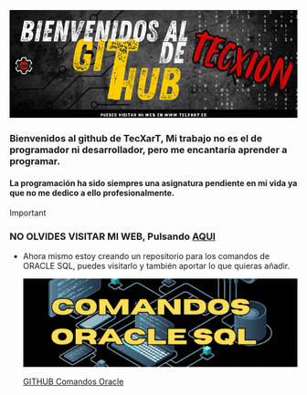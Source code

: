 ![](./Media/githubhomme.png)

### Bienvenidos al github de TecXarT, Mi trabajo no es el de programador ni desarrollador, pero me encantaría aprender a programar.

#### La programación ha sido siempres una asignatura pendiente en mi vida ya que no me dedico a ello profesionalmente.

>[!IMPORTANT]
> ### NO OLVIDES VISITAR MI WEB, Pulsando [AQUI](https://www.tecxart.es)


 - Ahora mismo estoy creando un repositorio para los comandos de ORACLE SQL, puedes visitarlo y también aportar lo que quieras añadir.

   
   ![imagen bd](Media/COMANDOS.gif) <br>


   [GITHUB Comandos Oracle](https://github.com/tecxion/Bases-de-datos-Oracle)


<!--
**tecxion/TecXion** is a ✨ _special_ ✨ repository because its `README.md` (this file) appears on your GitHub profile.

Here are some ideas to get you started:

- 🔭 I’m currently working on ...
- 🌱 I’m currently learning ...
- 👯 I’m looking to collaborate on ...
- 🤔 I’m looking for help with ...
- 💬 Ask me about ...
- 📫 How to reach me: ...
- 😄 Pronouns: ...
- ⚡ Fun fact: ...
-->
